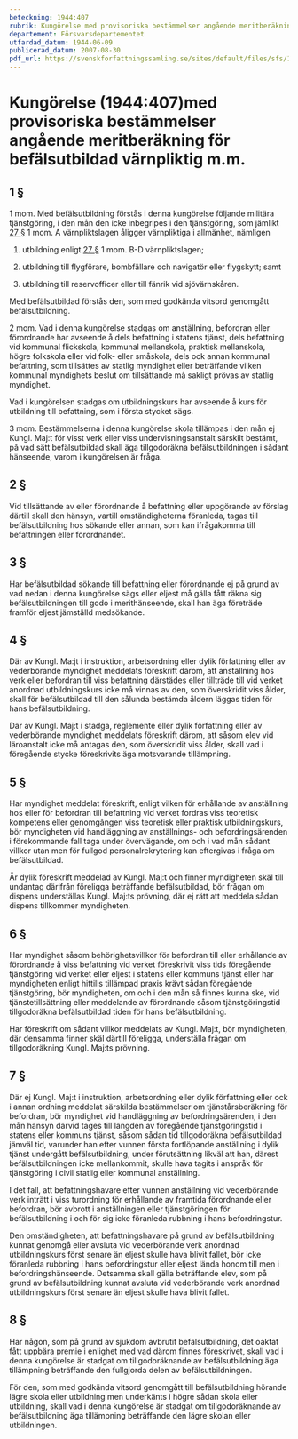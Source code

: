 ```yaml
---
beteckning: 1944:407
rubrik: Kungörelse med provisoriska bestämmelser angående meritberäkning för befälsutbildad värnpliktig m.m.
departement: Försvarsdepartementet
utfardad_datum: 1944-06-09
publicerad_datum: 2007-08-30
pdf_url: https://svenskforfattningssamling.se/sites/default/files/sfs/1944-06/SFS1944-407.pdf
---
```


# Kungörelse (1944:407)med provisoriska bestämmelser angående meritberäkning för befälsutbildad värnpliktig m.m.

## 1 §

1 mom. Med befälsutbildning förstås i denna kungörelse följande militära tjänstgöring, i den mån den icke inbegripes i den tjänstgöring, som jämlikt [27 §](#27) 1 mom. A värnpliktslagen åligger värnpliktiga i allmänhet, nämligen

1) utbildning enligt [27 §](#27) 1 mom. B-D värnpliktslagen;

2) utbildning till flygförare, bombfällare och navigatör eller flygskytt; samt

3) utbildning till reservofficer eller till fänrik vid sjövärnskåren.

Med befälsutbildad förstås den, som med godkända vitsord genomgått befälsutbildning.

2 mom. Vad i denna kungörelse stadgas om anställning, befordran eller förordnande har avseende å dels befattning i statens tjänst, dels befattning vid kommunal flickskola, kommunal mellanskola, praktisk mellanskola, högre folkskola eller vid folk- eller småskola, dels ock annan kommunal befattning, som tillsättes av statlig myndighet eller beträffande vilken kommunal myndighets beslut om tillsättande må sakligt prövas av statlig myndighet.

Vad i kungörelsen stadgas om utbildningskurs har avseende å kurs för utbildning till befattning, som i första stycket sägs.

3 mom. Bestämmelserna i denna kungörelse skola tillämpas i den mån ej Kungl. Maj:t för visst verk eller viss undervisningsanstalt särskilt bestämt, på vad sätt befälsutbildad skall äga tillgodoräkna befälsutbildningen i sådant hänseende, varom i kungörelsen är fråga.

## 2 §

Vid tillsättande av eller förordnande å befattning eller uppgörande av förslag därtill skall den hänsyn, vartill omständigheterna föranleda, tagas till befälsutbildning hos sökande eller annan, som kan ifrågakomma till befattningen eller förordnandet.

## 3 §

Har befälsutbildad sökande till befattning eller förordnande ej på grund av vad nedan i denna kungörelse sägs eller eljest må gälla fått räkna sig befälsutbildningen till godo i merithänseende, skall han äga företräde framför eljest jämställd medsökande.

## 4 §

Där av Kungl. Ma:jt i instruktion, arbetsordning eller dylik författning eller av vederbörande myndighet meddelats föreskrift därom, att anställning hos verk eller befordran till viss befattning därstädes eller tillträde till vid verket anordnad utbildningskurs icke må vinnas av den, som överskridit viss ålder, skall för befälsutbildad till den sålunda bestämda åldern läggas tiden för hans befälsutbildning.

Där av Kungl. Maj:t i stadga, reglemente eller dylik författning eller av vederbörande myndighet meddelats föreskrift därom, att såsom elev vid läroanstalt icke må antagas den, som överskridit viss ålder, skall vad i föregående stycke föreskrivits äga motsvarande tillämpning.

## 5 §

Har myndighet meddelat föreskrift, enligt vilken för erhållande av anställning hos eller för befordran till befattning vid verket fordras viss teoretisk kompetens eller genomgången viss teoretisk eller praktisk utbildningskurs, bör myndigheten vid handläggning av anställnings- och befordringsärenden i förekommande fall taga under övervägande, om och i vad mån sådant villkor utan men för fullgod personalrekrytering kan eftergivas i fråga om befälsutbildad.

Är dylik föreskrift meddelad av Kungl. Maj:t och finner myndigheten skäl till undantag därifrån föreligga beträffande befälsutbildad, bör frågan om dispens underställas Kungl. Maj:ts prövning, där ej rätt att meddela sådan dispens tillkommer myndigheten.

## 6 §

Har myndighet såsom behörighetsvillkor för befordran till eller erhållande av förordnande å viss befattning vid verket föreskrivit viss tids föregående tjänstgöring vid verket eller eljest i statens eller kommuns tjänst eller har myndigheten enligt hittills tillämpad praxis krävt sådan föregående tjänstgöring, bör myndigheten, om och i den mån så finnes kunna ske, vid tjänstetillsättning eller meddelande av förordnande såsom tjänstgöringstid tillgodoräkna befälsutbildad tiden för hans befälsutbildning.

Har föreskrift om sådant villkor meddelats av Kungl. Maj:t, bör myndigheten, där densamma finner skäl därtill föreligga, underställa frågan om tillgodoräkning Kungl. Maj:ts prövning.

## 7 §

Där ej Kungl. Maj:t i instruktion, arbetsordning eller dylik författning eller ock i annan ordning meddelat särskilda bestämmelser om tjänstårsberäkning för befordran, bör myndighet vid handläggning av befordringsärenden, i den mån hänsyn därvid tages till längden av föregående tjänstgöringstid i statens eller kommuns tjänst, såsom sådan tid tillgodoräkna befälsutbildad jämväl tid, varunder han efter vunnen första fortlöpande anställning i dylik tjänst undergått befälsutbildning, under förutsättning likväl att han, därest befälsutbildningen icke mellankommit, skulle hava tagits i anspråk för tjänstgöring i civil statlig eller  kommunal anställning.

I det fall, att befattningshavare efter vunnen anställning vid vederbörande verk inträtt i viss turordning för erhållande av framtida förordnande eller befordran, bör avbrott i anställningen eller tjänstgöringen för befälsutbildning i och för sig icke föranleda rubbning i hans befordringstur.

Den omständigheten, att befattningshavare på grund av befälsutbildning kunnat genomgå eller avsluta vid vederbörande verk anordnad utbildningskurs först senare än eljest skulle hava blivit fallet, bör icke föranleda rubbning i hans befordringstur eller eljest lända honom till men i befordringshänseende. Detsamma skall gälla beträffande elev, som på grund av befälsutbildning kunnat avsluta vid vederbörande verk anordnad utbildningskurs först senare än eljest skulle hava blivit fallet.

## 8 §

Har någon, som på grund av sjukdom avbrutit befälsutbildning, det oaktat fått uppbära premie i enlighet med vad därom finnes föreskrivet, skall vad i denna kungörelse är stadgat om tillgodoräknande av befälsutbildning äga tillämpning beträffande den fullgjorda delen av befälsutbildningen.

För den, som med godkända vitsord genomgått till befälsutbildning hörande lägre skola eller utbildning men underkänts i högre sådan skola eller utbildning, skall vad i denna kungörelse är stadgat om tillgodoräknande av befälsutbildning äga tillämpning beträffande den lägre skolan eller utbildningen.